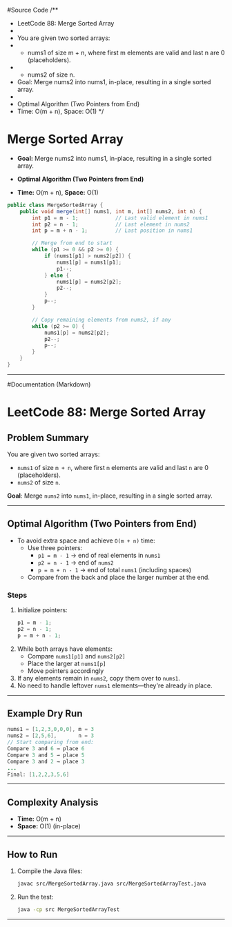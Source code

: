 #Source Code 
/**
 * LeetCode 88: Merge Sorted Array
 * 
 * You are given two sorted arrays:
 *   - nums1 of size m + n, where first m elements are valid and last n are 0 (placeholders).
 *   - nums2 of size n.
 * Goal: Merge nums2 into nums1, in-place, resulting in a single sorted array.
 * 
 * Optimal Algorithm (Two Pointers from End)
 * Time: O(m + n), Space: O(1)
 */
# Merge Sorted Array

- **Goal:** Merge nums2 into nums1, in-place, resulting in a single sorted array.

- **Optimal Algorithm (Two Pointers from End)**

- **Time:** O(m + n), **Space:** O(1)

```java
public class MergeSortedArray {
    public void merge(int[] nums1, int m, int[] nums2, int n) {
        int p1 = m - 1;            // Last valid element in nums1
        int p2 = n - 1;            // Last element in nums2
        int p = m + n - 1;         // Last position in nums1

        // Merge from end to start
        while (p1 >= 0 && p2 >= 0) {
            if (nums1[p1] > nums2[p2]) {
                nums1[p] = nums1[p1];
                p1--;
            } else {
                nums1[p] = nums2[p2];
                p2--;
            }
            p--;
        }

        // Copy remaining elements from nums2, if any
        while (p2 >= 0) {
            nums1[p] = nums2[p2];
            p2--;
            p--;
        }
    }
}
```
-----------------------------------------------------------------------------------------------------------------------------------------------------
#Documentation (Markdown)
# LeetCode 88: Merge Sorted Array

## Problem Summary

You are given two sorted arrays:
- `nums1` of size `m + n`, where first `m` elements are valid and last `n` are 0 (placeholders).
- `nums2` of size `n`.

**Goal**: Merge `nums2` into `nums1`, in-place, resulting in a single sorted array.

---

## Optimal Algorithm (Two Pointers from End)

- To avoid extra space and achieve `O(m + n)` time:
  - Use three pointers:
    - `p1 = m - 1` → end of real elements in `nums1`
    - `p2 = n - 1` → end of `nums2`
    - `p = m + n - 1` → end of total `nums1` (including spaces)
  - Compare from the back and place the larger number at the end.

### Steps

1. Initialize pointers:
   ```java
   p1 = m - 1;
   p2 = n - 1;
   p = m + n - 1;
   ```
2. While both arrays have elements:
   - Compare `nums1[p1]` and `nums2[p2]`
   - Place the larger at `nums1[p]`
   - Move pointers accordingly
3. If any elements remain in `nums2`, copy them over to `nums1`.
4. No need to handle leftover `nums1` elements—they're already in place.

---

## Example Dry Run

```java
nums1 = [1,2,3,0,0,0], m = 3
nums2 = [2,5,6],       n = 3
// Start comparing from end:
Compare 3 and 6 → place 6
Compare 3 and 5 → place 5
Compare 3 and 2 → place 3
...
Final: [1,2,2,3,5,6]
```

---

## Complexity Analysis

- **Time:** O(m + n)
- **Space:** O(1) (in-place)

---

## How to Run

1. Compile the Java files:
   ```sh
   javac src/MergeSortedArray.java src/MergeSortedArrayTest.java
   ```
2. Run the test:
   ```sh
   java -cp src MergeSortedArrayTest
   ```

---
